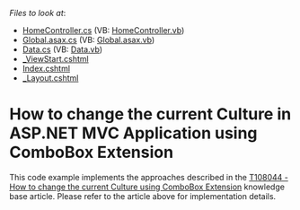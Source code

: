 <!-- default file list -->
*Files to look at*:

* [HomeController.cs](./CS/Localization/Controllers/HomeController.cs) (VB: [HomeController.vb](./VB/Localization/Controllers/HomeController.vb))
* [Global.asax.cs](./CS/Localization/Global.asax.cs) (VB: [Global.asax.vb](./VB/Localization/Global.asax.vb))
* [Data.cs](./CS/Localization/Models/Data.cs) (VB: [Data.vb](./VB/Localization/Models/Data.vb))
* [_ViewStart.cshtml](./CS/Localization/Views/_ViewStart.cshtml)
* [Index.cshtml](./CS/Localization/Views/Home/Index.cshtml)
* [_Layout.cshtml](./CS/Localization/Views/Shared/_Layout.cshtml)
<!-- default file list end -->
# How to change the current Culture in ASP.NET MVC Application using ComboBox Extension


This code example implements the approaches described in the <a href="https://www.devexpress.com/Support/Center/p/T108044">T108044 - How to change the current Culture using ComboBox Extension</a> knowledge base article. Please refer to the article above for implementation details.

<br/>


